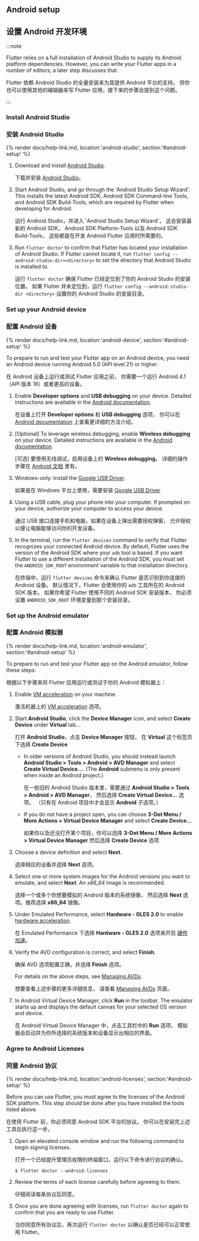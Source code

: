 ## Android setup

## 设置 Android 开发环境

:::note

Flutter relies on a full installation of Android Studio to supply
its Android platform dependencies. However, you can write your
Flutter apps in a number of editors; a later step discusses that.

Flutter 依赖 Android Studio 的全量安装来为其提供 Android 平台的支持。
但你也可以使用其他的编辑器来写 Flutter 应用，接下来的步骤会提到这个问题。

:::

### Install Android Studio

### 安装 Android Studio

{% render docs/help-link.md, location:'android-studio', section:'#android-setup' %}

 1. Download and install [Android Studio]({{site.android-dev}}/studio).

    下载并安装 [Android Studio]({{site.android-dev}}/studio)。

 1. Start Android Studio, and go through the 'Android Studio Setup Wizard'.
    This installs the latest Android SDK, Android SDK Command-line Tools,
    and Android SDK Build-Tools, which are required by Flutter
    when developing for Android.

    运行 Android Studio，并进入 'Android Studio Setup Wizard'，
    这会安装最新的 Android SDK，
    Android SDK Platform-Tools 以及 Android SDK Build-Tools，
    这些都是在开发 Android Flutter 应用时所需要的。

 1. Run `flutter doctor` to confirm that Flutter has located
    your installation of Android Studio. If Flutter cannot locate it,
    run `flutter config --android-studio-dir=<directory>` to set the
    directory that Android Studio is installed to.

    运行 `flutter doctor` 确保 Flutter 已经定位到了你的 Android Studio 的安装位置。
    如果 Flutter 并未定位到，运行 `flutter config --android-studio-dir <directory>`
    设置你的 Android Studio 的安装目录。

### Set up your Android device

### 配置 Android 设备

{% render docs/help-link.md, location:'android-device', section:'#android-setup' %}

To prepare to run and test your Flutter app on an Android device,
you need an Android device running Android 5.0 (API level 21) or higher.

在 Android 设备上运行或测试 Flutter 应用之前，
你需要一个运行 Android 4.1（API 版本 16）或者更高的设备。

 1. Enable **Developer options** and **USB debugging** on your device.
    Detailed instructions are available in the
    [Android documentation]({{site.android-dev}}/studio/debug/dev-options).

    在设备上打开 **Developer options** 和 **USB debugging** 选项，
    你可以在 [Android documentation]({{site.android-dev}}/studio/debug/dev-options) 上查看更详细的方法介绍。

 1. [Optional] To leverage wireless debugging, enable **Wireless debugging** 
    on your device. Detailed instructions are available in the 
    [Android documentation]({{site.android-dev}}/studio/run/device#wireless).

    [可选] 要使用无线调试，启用设备上的 **Wireless debugging**。
    详细的操作步骤在 [Android 文档]({{site.android-dev}}/studio/run/device#wireless) 里有。

 1. Windows-only: Install the [Google USB
    Driver]({{site.android-dev}}/studio/run/win-usb).

    如果是在 Windows 平台上使用，需要安装 [Google USB Driver]({{site.android-dev}}/studio/run/win-usb)
 
 1. Using a USB cable, plug your phone into your computer. If prompted on your
    device, authorize your computer to access your device.
 
    通过 USB 接口连接手机和电脑，如果在设备上弹出需要授权弹窗，
    允许授权以便让电脑能够访问你的开发设备。
 
 1. In the terminal, run the `flutter devices` command to verify that
    Flutter recognizes your connected Android device.  By default,
    Flutter uses the version of the Android SDK where your `adb`
    tool is based. If you want Flutter to use a different installation
    of the Android SDK, you must set the `ANDROID_SDK_ROOT` environment
    variable to that installation directory.

    在终端中，运行 `flutter devices` 命令来确认 Flutter 是否识别到你连接的 Android 设备。
    默认情况下，Flutter 会使用你的 `adb` 工具所在的 Android SDK 版本。
    如果你希望 Flutter 使用不同的 Android SDK 安装版本，
    你必须设置 `ANDROID_SDK_ROOT` 环境变量到那个安装目录。

### Set up the Android emulator

### 配置 Android 模拟器

{% render docs/help-link.md, location:'android-emulator', section:'#android-setup' %}

To prepare to run and test your Flutter app on the Android emulator,
follow these steps:

根据以下步骤来将 Flutter 应用运行或测试于你的 Android 模拟器上：

 1. Enable
    [VM acceleration]({{site.android-dev}}/studio/run/emulator-acceleration#accel-vm)
    on your machine.

    激活机器上的 
    [VM acceleration]({{site.android-dev}}/studio/run/emulator-acceleration) 选项。
 
 1. Start **Android Studio**, click the **Device Manager**
    icon, and select **Create Device** under **Virtual** tab...

    打开 **Android Studio**，点击 **Device Manager** 按钮，
    在 **Virtual** 这个标签页下选择 **Create Device**

     * In older versions of Android Studio, you should instead
    launch **Android Studio > Tools > Android > AVD Manager** and select
    **Create Virtual Device...**. (The **Android** submenu is only present
    when inside an Android project.)

       在一些旧的 Android Studio 版本里，需要通过
       **Android Studio > Tools > Android > AVD Manager**，
       然后选择 **Create Virtual Device...** 选项。
       （只有在 Android 项目中才会显示 **Android** 子选项。）

     * If you do not have a project open, you can choose 
    **3-Dot Menu / More Actions > Virtual Device Manager** and select **Create Device...**

       如果你以及还没打开某个项目，你可以选择
       **3-Dot Menu / More Actions > Virtual Device Manager** 
       然后选择 **Create Device** 选项

 1. Choose a device definition and select **Next**.

    选择相应的设备并选择 **Next** 选项。

 1. Select one or more system images for the Android versions you want
    to emulate, and select **Next**.
    An _x86\_64_ image is recommended.

    选择一个或多个你想要模拟的 Android 版本的系统镜像，
    然后选择 **Next** 选项。推荐选择 **x86_64** 镜像。

 1. Under Emulated Performance, select **Hardware - GLES 2.0** to enable
    [hardware
    acceleration]({{site.android-dev}}/studio/run/emulator-acceleration).

    在 Emulated Performance 下选择 **Hardware - GLES 2.0** 选项来开启
    [硬件加速]({{site.android-dev}}/studio/run/emulator-acceleration)。

 1. Verify the AVD configuration is correct, and select **Finish**.
    
    确保 AVD 选项配置正确，并选择 **Finish** 选项。

    For details on the above steps, see [Managing
    AVDs]({{site.android-dev}}/studio/run/managing-avds).

    想要查看上述步骤的更多详细信息，
    请查看 [Managing AVDs]({{site.android-dev}}/studio/run/managing-avds) 页面。

 1. In Android Virtual Device Manager, click **Run** in the toolbar.
    The emulator starts up and displays the default canvas for your
    selected OS version and device.

    在 Android Virtual Device Manager 中，点击工具栏中的 **Run** 选项，
    模拟器会启动并为你所选择的系统版本和设备显示出相应的界面。

### Agree to Android Licenses

### 同意 Android 协议

{% render docs/help-link.md, location:'android-licenses', section:'#android-setup' %}

Before you can use Flutter, you must agree to the
licenses of the Android SDK platform. This step should be done after
you have installed the tools listed above.

在使用 Flutter 前，你必须同意 Android SDK 平台的协议。
你可以在安装完上述工具后执行这一步。

 1. Open an elevated console window and run the following command to begin
    signing licenses.

    打开一个已经提升管理员权限的终端窗口，运行以下命令进行协议的确认。

    ```console
    $ flutter doctor --android-licenses
    ```
 1. Review the terms of each license carefully before agreeing to them.

    仔细阅读每条协议后同意。

 1. Once you are done agreeing with licenses, run `flutter doctor` again
    to confirm that you are ready to use Flutter.

    当你同意所有协议后，再次运行 `flutter doctor` 以确认是否已经可以正常使用 Flutter。
